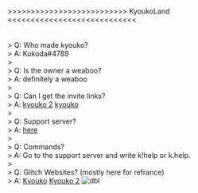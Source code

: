 









<br>>>>>>>>>>>>>>>>>>>>>>>>>>> KyoukoLand <<<<<<<<<<<<<<<<<<<<<<<<<<<<
<br>
<br>
<br>> Q: Who made kyouko? 
<br>> A: Kokoda#4789
<br>>
<br>> Q: Is the owner a weaboo?
<br>> A: definitely a weaboo
<br>>
<br>> Q: Can I get the invite links?
<br>> A: [kyouko 2](https://discordapp.com/api/oauth2/authorize?client_id=436093947358740480&permissions=8&scope=bot) [kyouko](https://nyaaa.tk/go?link=https://bit.ly/2DcCwmq)
<br>>
<br>> Q: Support server?
<br>> A: [here](https://nyaaa.tk/go?link=https://discord.gg/DbFeAuj)
<br>>
<br>> Q: Commands?
<br>> A: Go to the support server and write k!help or k.help.
<br>>
<br>> Q: Glitch Websites?  (mostly here for refrance)
<br>> A: [Kyouko](https://nyaaa.tk/go?link=https://kyoukoos.glitch.me)  [Kyouko 2](https://nyaaa.tk/go?link=https://kyoukooz.glitch.me) 
![dbl](https://discordbots.org/api/widget/493708199447363584.svg?usernamecolor=FFFFFF&topcolor=000000)


